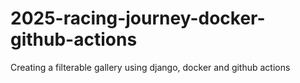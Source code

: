 # 2025-racing-journey-docker-github-actions
Creating a filterable gallery using django, docker and github actions
